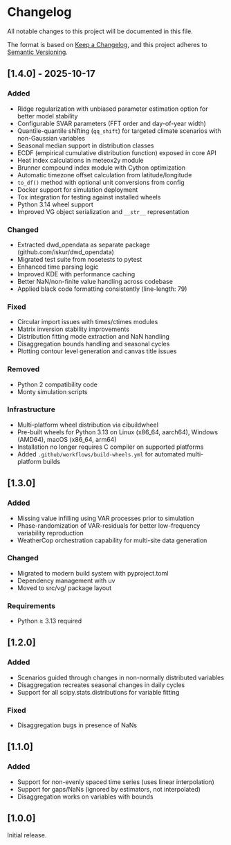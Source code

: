 # Changelog

All notable changes to this project will be documented in this file.

The format is based on [Keep a Changelog](https://keepachangelog.com/en/1.0.0/),
and this project adheres to [Semantic Versioning](https://semver.org/spec/v2.0.0.html).

## [1.4.0] - 2025-10-17

### Added
- Ridge regularization with unbiased parameter estimation option for better model stability
- Configurable SVAR parameters (FFT order and day-of-year width)
- Quantile-quantile shifting (`qq_shift`) for targeted climate scenarios with non-Gaussian variables
- Seasonal median support in distribution classes
- ECDF (empirical cumulative distribution function) exposed in core API
- Heat index calculations in meteox2y module
- Brunner compound index module with Cython optimization
- Automatic timezone offset calculation from latitude/longitude
- `to_df()` method with optional unit conversions from config
- Docker support for simulation deployment
- Tox integration for testing against installed wheels
- Python 3.14 wheel support
- Improved VG object serialization and `__str__` representation

### Changed
- Extracted dwd_opendata as separate package (github.com/iskur/dwd_opendata)
- Migrated test suite from nosetests to pytest
- Enhanced time parsing logic
- Improved KDE with performance caching
- Better NaN/non-finite value handling across codebase
- Applied black code formatting consistently (line-length: 79)

### Fixed
- Circular import issues with times/ctimes modules
- Matrix inversion stability improvements
- Distribution fitting mode extraction and NaN handling
- Disaggregation bounds handling and seasonal cycles
- Plotting contour level generation and canvas title issues

### Removed
- Python 2 compatibility code
- Monty simulation scripts

### Infrastructure
- Multi-platform wheel distribution via cibuildwheel
- Pre-built wheels for Python 3.13 on Linux (x86_64, aarch64), Windows (AMD64), macOS (x86_64, arm64)
- Installation no longer requires C compiler on supported platforms
- Added `.github/workflows/build-wheels.yml` for automated multi-platform builds

## [1.3.0]

### Added
- Missing value infilling using VAR processes prior to simulation
- Phase-randomization of VAR-residuals for better low-frequency variability reproduction
- WeatherCop orchestration capability for multi-site data generation

### Changed
- Migrated to modern build system with pyproject.toml
- Dependency management with uv
- Moved to src/vg/ package layout

### Requirements
- Python ≥ 3.13 required

## [1.2.0]

### Added
- Scenarios guided through changes in non-normally distributed variables
- Disaggregation recreates seasonal changes in daily cycles
- Support for all scipy.stats.distributions for variable fitting

### Fixed
- Disaggregation bugs in presence of NaNs

## [1.1.0]

### Added
- Support for non-evenly spaced time series (uses linear interpolation)
- Support for gaps/NaNs (ignored by estimators, not interpolated)
- Disaggregation works on variables with bounds

## [1.0.0]

Initial release.
